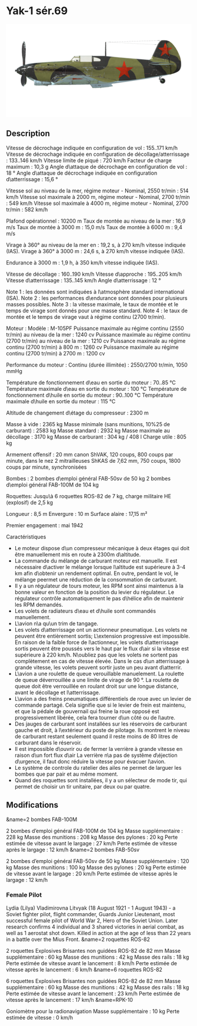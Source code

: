 # Yak-1 sér.69

![yak1s69](../images/yak1s69.png)

## Description

Vitesse de décrochage indiquée en configuration de vol : 155..171 km/h
Vitesse de décrochage indiquée en configuration de décollage/atterrissage : 133..146 km/h
Vitesse limite de piqué : 720 km/h
Facteur de charge maximum : 10,3 g
Angle d\attaque de décrochage en configuration de vol : 18 °
Angle d\attaque de décrochage indiquée en configuration d\atterrissage : 15,6 °

Vitesse sol au niveau de la mer, régime moteur - Nominal, 2550 tr/min : 514 km/h
Vitesse sol maximale à 2000 m, régime moteur - Nominal, 2700 tr/min : 549 km/h
Vitesse sol maximale à 4000 m, régime moteur - Nominal, 2700 tr/min : 582 km/h

Plafond opérationnel : 10200 m
Taux de montée au niveau de la mer : 16,9 m/s
Taux de montée à 3000 m : 15,0 m/s
Taux de montée à 6000 m : 9,4 m/s

Virage à 360° au niveau de la mer en : 19,2 s, à 270 km/h vitesse indiquée (IAS).
Virage à 360° à 3000 m : 24,6 s, à 270 km/h vitesse indiquée (IAS).

Endurance à 3000 m : 1,9 h, à 350 km/h vitesse indiquée (IAS).

Vitesse de décollage : 160..190 km/h
Vitesse d\approche : 195..205 km/h
Vitesse d\atterrissage : 135..145 km/h
Angle d\atterrissage : 12 °

Note 1 : les données sont indiquées à l\atmosphère standard international (ISA).
Note 2 : les performances d\endurance sont données pour plusieurs masses possibles.
Note 3 : la vitesse maximale, le taux de montée et le temps de virage sont donnés pour une masse standard.
Note 4 : le taux de montée et le temps de virage vaut à régime continu (2700 tr/min).

Moteur :
Modèle : M-105PF
Puissance maximale au régime continu (2550 tr/min) au niveau de la mer : 1240 cv
Puissance maximale au régime continu (2700 tr/min) au niveau de la mer : 1210 cv
Puissance maximale au régime continu (2700 tr/min) à 800 m : 1260 cv
Puissance maximale au régime continu (2700 tr/min) à 2700 m : 1200 cv

Performance du moteur :
Continu (durée illimitée) : 2550/2700 tr/min, 1050 mmHg

Température de fonctionnement d\eau en sortie du moteur : 70..85 °C
Température maximale d\eau en sortie du moteur : 100 °C
Température de fonctionnement d\huile en sortie du moteur : 90..100 °C
Température maximale d\huile en sortie du moteur : 115 °C

Altitude de changement d\étage du compresseur : 2300 m

Masse à vide : 2365 kg
Masse minimale (sans munitions, 10%25 de carburant) : 2583 kg
Masse standard : 2932 kg
Masse maximale au décollage : 3170 kg
Masse de carburant : 304 kg / 408 l
Charge utile : 805 kg

Armement offensif :
20 mm canon ShVAK, 120 coups, 800 coups par minute, dans le nez
2 mitrailleuses ShKAS de 7,62 mm, 750 coups, 1800 coups par minute, synchronisées

Bombes :
2 bombes d\emploi général FAB-50sv de 50 kg
2 bombes d\emploi général FAB-100M de 104 kg

Roquettes:
Jusqu\à 6 roquettes ROS-82 de 7 kg, charge militaire HE (explosif) de 2,5 kg

Longueur : 8,5 m
Envergure : 10 m
Surface alaire : 17,15 m²

Premier engagement : mai 1942

Caractéristiques
- Le moteur dispose d\un compresseur mécanique à deux étages qui doit être manuellement mis en route à 2300m d\altitude.
- La commande du mélange de carburant moteur est manuelle. Il est nécessaire d\activer le mélange lorsque l\altitude est supérieure à 3-4 km afin d\obtenir un rendement optimal. En outre, pendant le vol, le mélange peermet une réduction de la consommation de carburant.
- Il y a un régulateur de tours moteur, les RPM sont ainsi maintenus à la bonne valeur en fonction de la position du levier du régulateur. Le régulateur contrôle automatiquement le pas d\hélice afin de maintenir les RPM demandés.
- Les volets de radiateurs d\eau et d\huile sont commandés manuellement.
- L\avion n\a qu\un trim de tangage.
- Les volets d\atterrissage ont un actionneur pneumatique. Les volets ne peuvent être entièrement sortis; L\extension progressive est impossible. En raison de la faible force de l\actionneur, les volets d\atterrissage sortis peuvent être poussés vers le haut par le flux d\air si la vitesse est supérieure à 220 km/h. N\oubliez pas que les volets ne sortent pas complètement en cas de vitesse élevée. Dans le cas d\un atterrissage à grande vitesse, les volets peuvent sortir juste un peu avant d\atterrir.
- L\avion a une roulette de queue verouillable manuelement. La roulette de queue déverrouillée a une limite de virage de 90 °. La roulette de queue doit être verrouillée en roulant droit sur une longue distance, avant le décollage et l\atterrissage.
- L\avion a des freins pneumatiques différentiels de roue avec un levier de commande partagé. Cela signifie que si le levier de frein est maintenu, et que la pédale de gouvernail qui freine la roue opposé est progressivement libérée, cela fera tourner d\un côté ou de l\autre.
- Des jauges de carburant sont installées sur les réservoirs de carburant gauche et droit, à l\extérieur du poste de pilotage. Ils montrent le niveau de carburant restant seulement quand il reste moins de 80 litres de carburant dans le réservoir.
- Il est impossible d\ouvrir ou de fermer la verrière à grande vitesse en raison d\un fort flux d\air La verrière n\a pas de systême d\éjection d\urgence, il faut donc réduire la vitesse pour évacuer l\avion.
- Le système de controle du ratelier des ailes ne permet de larguer les bombes que par pair et au même moment.
- Quand des roquettes sont installées, il y a un sélecteur de mode tir, qui permet de choisir un tir unitaire, par deux ou par quatre.

## Modifications

&name=2 bombes FAB-100M 

2 bombes d’emploi général FAB-100M de 104 kg
Masse supplémentaire : 228 kg
Masse des munitions : 208 kg
Masse des pylones : 20 kg
Perte estimée de vitesse avant le largage : 27 km/h
Perte estimée de vitesse après le largage : 12 km/h
&name=2 bombes FAB-50sv

2 bombes d’emploi général FAB-50sv de 50 kg
Masse supplémentaire : 120 kg
Masse des munitions : 100 kg
Masse des pylones : 20 kg
Perte estimée de vitesse avant le largage : 20 km/h
Perte estimée de vitesse après le largage : 12 km/h
### Female Pilot

Lydia (Lilya) Vladimirovna Litvyak (18 August 1921 - 1 August 1943) - a Soviet fighter pilot, flight commander, Guards Junior Lieutenant, most successful female pilot of World War 2, Hero of the Soviet Union. Later research confirms 4 individual and 3 shared victories in aerial combat, as well as 1 aerostat shot down. Killed in action at the age of less than 22 years in a battle over the Mius Front.﻿
&name=2 roquettes ROS-82

2 roquettes Explosives Brisantes non guidées ROS-82 de 82 mm
Masse supplémentaire : 60 kg
Masse des munitions : 42 kg
Masse des rails : 18 kg
Perte estimée de vitesse avant le lancement : 8 km/h
Perte estimée de vitesse après le lancement : 6 km/h﻿
&name=6 roquettes ROS-82

6 roquettes Explosives Brisantes non guidées ROS-82 de 82 mm
Masse supplémentaire : 60 kg
Masse des munitions : 42 kg
Masse des rails : 18 kg
Perte estimée de vitesse avant le lancement : 23 km/h
Perte estimée de vitesse après le lancement : 17 km/h﻿
&name=RPK-10

Goniomètre pour la radionavigation
Masse supplémentaire : 10 kg
Perte estimée de vitesse : 0 km/h